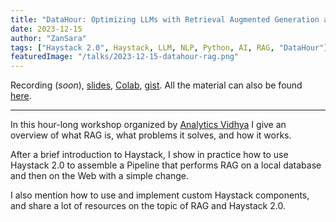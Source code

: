 ```yaml
---
title: "DataHour: Optimizing LLMs with Retrieval Augmented Generation and Haystack 2.0"
date: 2023-12-15
author: "ZanSara"
tags: ["Haystack 2.0", Haystack, LLM, NLP, Python, AI, RAG, "DataHour"]
featuredImage: "/talks/2023-12-15-datahour-rag.png"
---
```


Recording (*soon*), [slides](https://drive.google.com/file/d/1n1tbiUW2wZPGC49WK9pYEIZlZuCER-hu/view?usp=sharing), [Colab](https://drive.google.com/file/d/17FXuS7X70UF02IYmOr-yEDQYg_gp9cFv/view?usp=sharing), [gist](https://gist.github.com/ZanSara/6075d418c1494e780f7098db32bc6cf6). All the material can also be found [here](https://drive.google.com/drive/folders/1KwCEDTCsm9hrRaFUPHpzdTpVsOJSnvGk?usp=drive_link).

---

In this hour-long workshop organized by [Analytics Vidhya](https://www.analyticsvidhya.com/) I give an overview of what RAG is, what problems it solves, and how it works. 

After a brief introduction to Haystack, I show in practice how to use Haystack 2.0 to assemble a Pipeline that performs RAG on a local database and then on the Web with a simple change. 

I also mention how to use and implement custom Haystack components, and share a lot of resources on the topic of RAG and Haystack 2.0.